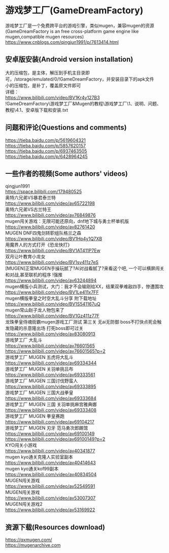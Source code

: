 # 游戏梦工厂(GameDreamFactory)
游戏梦工厂是一个免费跨平台的游戏引擎，类似mugen，兼容mugen的资源(GameDreamFactory is an free cross-platform game engine like mugen,compatible mugen resources)<br>
https://www.cnblogs.com/qingjun1991/p/7613414.html

## 安卓版安装(Android version installation)
大的压缩包，是主体，解压到手机主目录即可，/storage/emulated/0/!GameDreamFactory，并安装目录下的apk文件<br>
小的压缩包，是补丁，覆盖原文件即可<br>
详细：<br>
https://www.bilibili.com/video/BV1Kr4y127B3<br>
!GameDreamFactory\游戏梦工厂&Mugen的教程\游戏梦工厂\1、说明、问题、教程\4.1、安卓版下载和安装.txt<br>

## 问题和评论(Questions and comments)
https://tieba.baidu.com/p/5619604321<br>
https://tieba.baidu.com/p/5857620157<br>
https://tieba.baidu.com/p/6937463505<br>
https://tieba.baidu.com/p/6428964245<br>

## 一些作者的视频(Some authors' videos)
qingjun1991<br>
https://space.bilibili.com/179480525<br>
奥特六兄弟VS暴君泰兰特<br>
https://www.bilibili.com/video/av65722198<br>
奥特六兄弟VS古兰特王<br>
https://www.bilibili.com/video/av76849876<br>
mugen闯关游戏：无限可能还原向，dnf地下城与勇士杯单机版<br>
https://www.bilibili.com/video/av82761420<br>
MUGEN DNF四鬼剑转职组队格兰之森<br>
https://www.bilibili.com/video/BV1Hp4y1Q7XB<br>
用魔界人的方式打开《恐龙快打》<br>
https://www.bilibili.com/video/BV1AT411P7Ew<br>
双月让叶教育小龙女<br>
https://www.bilibili.com/video/BV1sv411z7eS<br>
[MUGEN]正常MUGEN手操玩腻了?AI对战看腻了?来看这个吧, 一个可以横屏闯关和对战,甚至联机的程序 !强推<br>
https://www.bilibili.com/video/av63244894<br>
mugen横版小兵测试，大门：我才不会输刚给XX，结果双拳难敌四手，惨遭围攻<br>
https://www.bilibili.com/video/BV1Le411x7FF<br>
mugen横版拳皇之时空大乱斗分享 附下载地址<br>
https://www.bilibili.com/video/BV1S541167uQ<br>
mugen常山赵子龙人物包来了<br>
https://www.bilibili.com/video/BV1Gz411z77F<br>
龙珠拳皇侍魂街霸mugen游戏工厂测试 第三关 无ai无防御 boss不打快点死会触发隐藏的杀意隆出场 打死boss即可过关<br>
https://www.bilibili.com/video/av83080913<br>
游戏梦工厂 大乱斗<br>
https://www.bilibili.com/video/av76601565<br>
https://www.bilibili.com/video/av76601565?p=2<br>
游戏梦工厂 MUGEN 五虎将大乱斗<br>
https://www.bilibili.com/video/av69334344<br>
游戏梦工厂 MUGEN 关羽单挑吕布<br>
https://www.bilibili.com/video/av69333561<br>
游戏梦工厂 MUGEN 三国讨伐野蛮人<br>
https://www.bilibili.com/video/av69333895<br>
游戏梦工厂 MUGEN 三国大战拳皇<br>
https://www.bilibili.com/video/av69333684<br>
游戏梦工厂 MUGEN 三国 关羽单挑麻宫雅典娜<br>
https://www.bilibili.com/video/av69333408<br>
游戏梦工厂 MUGEN 拳皇赛跑<br>
https://www.bilibili.com/video/av69104217<br>
游戏梦工厂 MUGEN 刃牙 范马勇次郎踢馆<br>
https://www.bilibili.com/video/av69100149<br>
https://www.bilibili.com/video/av69100149?p=2<br>
KYO闯关小游戏<br>
https://www.bilibili.com/video/av40341877<br>
mugen kyo通关克隆人实验室副本<br>
https://www.bilibili.com/video/av40414643<br>
mugen kyo通关kof99副本<br>
https://www.bilibili.com/video/av40834504<br>
MUGEN闯关游戏<br>
https://www.bilibili.com/video/av52549591<br>
MUGEN闯关游戏<br>
https://www.bilibili.com/video/av53007307<br>
MUGEN闯关游戏2<br>
https://www.bilibili.com/video/av53169922<br>

## 资源下载(Resources download)
https://qxmugen.com/<br>
https://mugenarchive.com<br>
